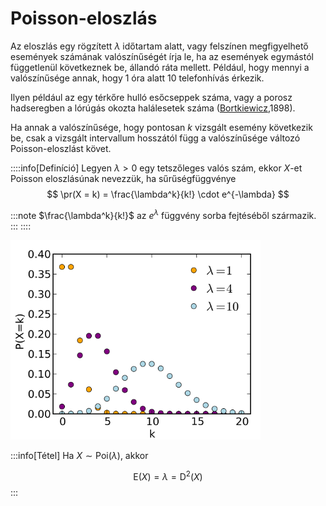 # Poisson-eloszlás

Az eloszlás egy rögzített $\lambda$ időtartam alatt, vagy felszínen megfigyelhető események számának valószínűségét írja
le, ha az események egymástól függetlenül következnek be, állandó ráta mellett. Például, hogy mennyi a valószínűsége
annak, hogy 1 óra alatt 10 telefonhívás érkezik.

Ilyen például az egy térkőre hulló esőcseppek száma, vagy a porosz hadseregben a lórúgás okozta halálesetek száma
([Bortkiewicz](https://en.wikipedia.org/wiki/Ladislaus_Bortkiewicz),1898).

Ha annak a valószínűsége, hogy pontosan $k$ vizsgált esemény következik be, csak a vizsgált intervallum hosszától függ
a valószínűsége változó Poisson-eloszlást követ.

::::info[Definíció]
Legyen $\lambda > 0$ egy tetszőleges valós szám, ekkor $X$-et Poisson eloszlásúnak nevezzük, ha sűrűségfüggvénye
$$
\pr(X = k) = \frac{\lambda^k}{k!} \cdot e^{-\lambda}
$$

:::note
$\frac{\lambda^k}{k!}$ az $e^\lambda$ függvény sorba fejtéséből származik.
:::
::::

<img src="/img/probstat/Poisson.svg" alt="drawing" width="400"/>

:::info[Tétel]
Ha $X \sim \mathrm{Poi}(\lambda)$, akkor

$$
\mathrm{E}(X) = \lambda = \mathrm{D}^2(X)
$$
:::

